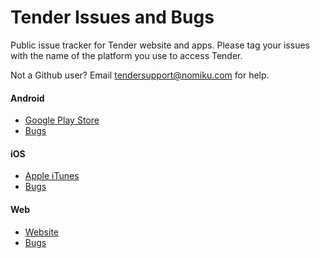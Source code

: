 # Tender Issues and Bugs
Public issue tracker for Tender website and apps. Please tag your issues with the name of the platform you use to access Tender. 

Not a Github user? Email tendersupport@nomiku.com for help.

#### Android
* [Google Play Store](https://play.google.com/store/apps/details?id=com.herokuapp.bse)
* [Bugs](https://github.com/nomiku/Tender-Issues/labels/Android)

#### iOS
* [Apple iTunes](https://itunes.apple.com/us/app/id967097270)
* [Bugs](https://github.com/nomiku/Tender-Issues/labels/iOS)

#### Web
* [Website](http://eattender.com)
* [Bugs](https://github.com/nomiku/Tender-Issues/labels/Web)
